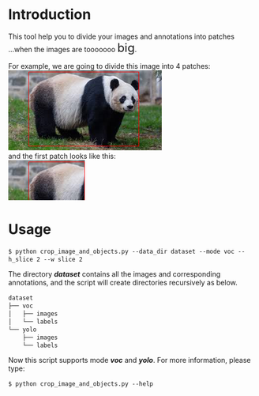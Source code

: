 # Introduction
 
 This tool help you to divide your images and annotations into patches  
 ...when the images are tooooooo <font size=5>big</font>.

 For example, we are going to divide this image into 4 patches:  
 ![panda](https://github.com/EzioA/ObjectDetectionAnnotationScissors/blob/main/assets/panda_gt.png)  
 and the first patch looks like this:  
 ![panda_patch](https://github.com/EzioA/ObjectDetectionAnnotationScissors/blob/main/assets/panda_0_gt.png)


# Usage
```
$ python crop_image_and_objects.py --data_dir dataset --mode voc --h_slice 2 --w slice 2
```
The directory _**dataset**_ contains all the images and corresponding annotations, and the script will create directories recursively as below.
```
dataset
├── voc
│   ├── images
│   └── labels
└── yolo
    ├── images
    └── labels
```
Now this script supports mode _**voc**_ and _**yolo**_. For more information, please type:
```
$ python crop_image_and_objects.py --help
```

